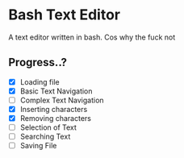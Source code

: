 # Bash Text Editor

A text editor written in bash.
Cos why the fuck not

## Progress..?
- [X] Loading file
- [X] Basic Text Navigation
- [ ] Complex Text Navigation
- [X] Inserting characters
- [X] Removing characters
- [ ] Selection of Text
- [ ] Searching Text
- [ ] Saving File